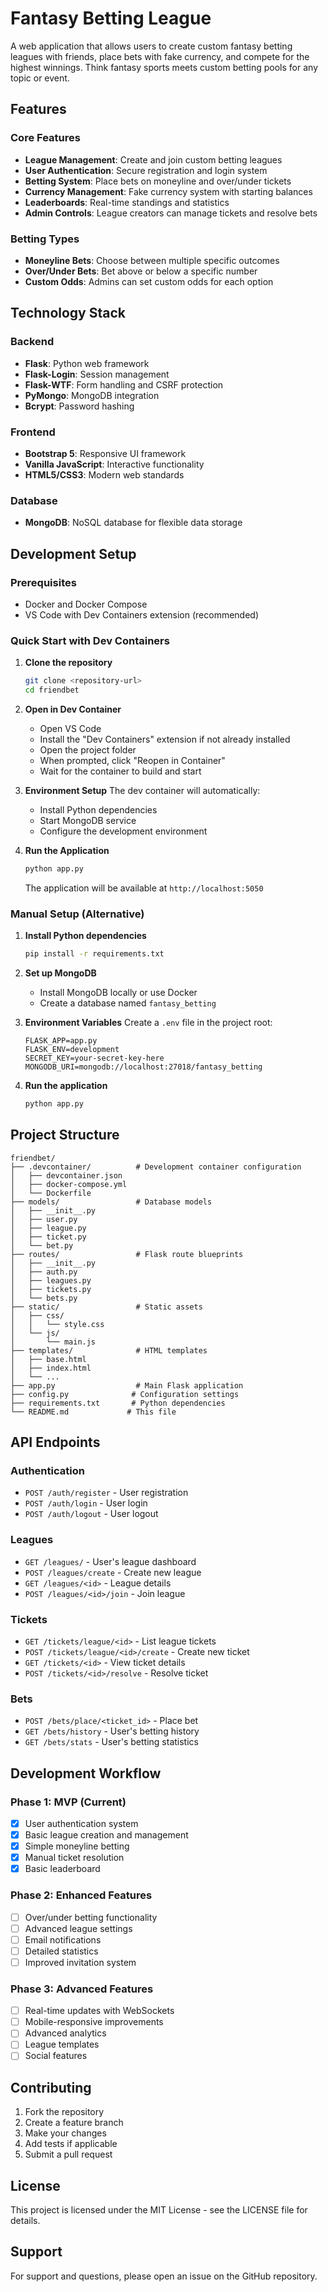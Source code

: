 # Fantasy Betting League

A web application that allows users to create custom fantasy betting leagues with friends, place bets with fake currency, and compete for the highest winnings. Think fantasy sports meets custom betting pools for any topic or event.

## Features

### Core Features

- **League Management**: Create and join custom betting leagues
- **User Authentication**: Secure registration and login system
- **Betting System**: Place bets on moneyline and over/under tickets
- **Currency Management**: Fake currency system with starting balances
- **Leaderboards**: Real-time standings and statistics
- **Admin Controls**: League creators can manage tickets and resolve bets

### Betting Types

- **Moneyline Bets**: Choose between multiple specific outcomes
- **Over/Under Bets**: Bet above or below a specific number
- **Custom Odds**: Admins can set custom odds for each option

## Technology Stack

### Backend

- **Flask**: Python web framework
- **Flask-Login**: Session management
- **Flask-WTF**: Form handling and CSRF protection
- **PyMongo**: MongoDB integration
- **Bcrypt**: Password hashing

### Frontend

- **Bootstrap 5**: Responsive UI framework
- **Vanilla JavaScript**: Interactive functionality
- **HTML5/CSS3**: Modern web standards

### Database

- **MongoDB**: NoSQL database for flexible data storage

## Development Setup

### Prerequisites

- Docker and Docker Compose
- VS Code with Dev Containers extension (recommended)

### Quick Start with Dev Containers

1. **Clone the repository**

   ```bash
   git clone <repository-url>
   cd friendbet
   ```

2. **Open in Dev Container**

   - Open VS Code
   - Install the "Dev Containers" extension if not already installed
   - Open the project folder
   - When prompted, click "Reopen in Container"
   - Wait for the container to build and start

3. **Environment Setup**
   The dev container will automatically:

   - Install Python dependencies
   - Start MongoDB service
   - Configure the development environment

4. **Run the Application**

   ```bash
   python app.py
   ```

   The application will be available at `http://localhost:5050`

### Manual Setup (Alternative)

1. **Install Python dependencies**

   ```bash
   pip install -r requirements.txt
   ```

2. **Set up MongoDB**

   - Install MongoDB locally or use Docker
   - Create a database named `fantasy_betting`

3. **Environment Variables**
   Create a `.env` file in the project root:

   ```env
   FLASK_APP=app.py
   FLASK_ENV=development
   SECRET_KEY=your-secret-key-here
   MONGODB_URI=mongodb://localhost:27018/fantasy_betting
   ```

4. **Run the application**
   ```bash
   python app.py
   ```

## Project Structure

```
friendbet/
├── .devcontainer/          # Development container configuration
│   ├── devcontainer.json
│   ├── docker-compose.yml
│   └── Dockerfile
├── models/                 # Database models
│   ├── __init__.py
│   ├── user.py
│   ├── league.py
│   ├── ticket.py
│   └── bet.py
├── routes/                 # Flask route blueprints
│   ├── __init__.py
│   ├── auth.py
│   ├── leagues.py
│   ├── tickets.py
│   └── bets.py
├── static/                 # Static assets
│   ├── css/
│   │   └── style.css
│   └── js/
│       └── main.js
├── templates/              # HTML templates
│   ├── base.html
│   ├── index.html
│   └── ...
├── app.py                  # Main Flask application
├── config.py              # Configuration settings
├── requirements.txt       # Python dependencies
└── README.md             # This file
```

## API Endpoints

### Authentication

- `POST /auth/register` - User registration
- `POST /auth/login` - User login
- `POST /auth/logout` - User logout

### Leagues

- `GET /leagues/` - User's league dashboard
- `POST /leagues/create` - Create new league
- `GET /leagues/<id>` - League details
- `POST /leagues/<id>/join` - Join league

### Tickets

- `GET /tickets/league/<id>` - List league tickets
- `POST /tickets/league/<id>/create` - Create new ticket
- `GET /tickets/<id>` - View ticket details
- `POST /tickets/<id>/resolve` - Resolve ticket

### Bets

- `POST /bets/place/<ticket_id>` - Place bet
- `GET /bets/history` - User's betting history
- `GET /bets/stats` - User's betting statistics

## Development Workflow

### Phase 1: MVP (Current)

- [x] User authentication system
- [x] Basic league creation and management
- [x] Simple moneyline betting
- [x] Manual ticket resolution
- [x] Basic leaderboard

### Phase 2: Enhanced Features

- [ ] Over/under betting functionality
- [ ] Advanced league settings
- [ ] Email notifications
- [ ] Detailed statistics
- [ ] Improved invitation system

### Phase 3: Advanced Features

- [ ] Real-time updates with WebSockets
- [ ] Mobile-responsive improvements
- [ ] Advanced analytics
- [ ] League templates
- [ ] Social features

## Contributing

1. Fork the repository
2. Create a feature branch
3. Make your changes
4. Add tests if applicable
5. Submit a pull request

## License

This project is licensed under the MIT License - see the LICENSE file for details.

## Support

For support and questions, please open an issue on the GitHub repository.
